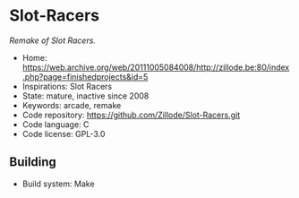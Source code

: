 # Slot-Racers

_Remake of Slot Racers._

- Home: https://web.archive.org/web/20111005084008/http://zillode.be:80/index.php?page=finishedprojects&id=5
- Inspirations: Slot Racers
- State: mature, inactive since 2008
- Keywords: arcade, remake
- Code repository: https://github.com/Zillode/Slot-Racers.git
- Code language: C
- Code license: GPL-3.0

## Building

- Build system: Make
